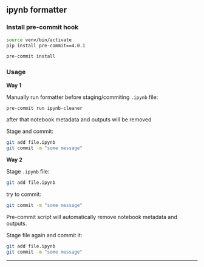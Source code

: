 
## ipynb formatter

### Install pre-commit hook

```sh
source venv/bin/activate
pip install pre-commit==4.0.1
```

```sh
pre-commit install
```


### Usage

**Way 1**

Manually run formatter before staging/commiting `.ipynb` file:
```sh
pre-commit run ipynb-cleaner
```
after that notebook metadata and outputs will be removed

Stage and commit:
```sh
git add file.ipynb
git commit -m "some message"
```


**Way 2**

Stage `.ipynb` file:
```sh
git add file.ipynb
```

try to commit:
```sh
git commit -m "some message"
```

Pre-commit script will automatically remove notebook metadata and outputs.

Stage file again and commit it:
```sh
git add file.ipynb
git commit -m "some message"
```



---

